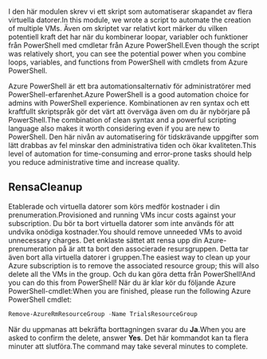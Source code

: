<span data-ttu-id="3d9d8-101">I den här modulen skrev vi ett skript som automatiserar skapandet av flera virtuella datorer.</span><span class="sxs-lookup"><span data-stu-id="3d9d8-101">In this module, we wrote a script to automate the creation of multiple VMs.</span></span> <span data-ttu-id="3d9d8-102">Även om skriptet var relativt kort märker du vilken potentiell kraft det har när du kombinerar loopar, variabler och funktioner från PowerShell med cmdletar från Azure PowerShell.</span><span class="sxs-lookup"><span data-stu-id="3d9d8-102">Even though the script was relatively short, you can see the potential power when you combine loops, variables, and functions from PowerShell with cmdlets from Azure PowerShell.</span></span>

<span data-ttu-id="3d9d8-103">Azure PowerShell är ett bra automationsalternativ för administratörer med PowerShell-erfarenhet.</span><span class="sxs-lookup"><span data-stu-id="3d9d8-103">Azure PowerShell is a good automation choice for admins with PowerShell experience.</span></span> <span data-ttu-id="3d9d8-104">Kombinationen av ren syntax och ett kraftfullt skriptspråk gör det värt att överväga även om du är nybörjare på PowerShell.</span><span class="sxs-lookup"><span data-stu-id="3d9d8-104">The combination of clean syntax and a powerful scripting language also makes it worth considering even if you are new to PowerShell.</span></span> <span data-ttu-id="3d9d8-105">Den här nivån av automatisering för tidskrävande uppgifter som lätt drabbas av fel minskar den administrativa tiden och ökar kvaliteten.</span><span class="sxs-lookup"><span data-stu-id="3d9d8-105">This level of automation for time-consuming and error-prone tasks should help you reduce administrative time and increase quality.</span></span>

## <a name="cleanup"></a><span data-ttu-id="3d9d8-106">Rensa</span><span class="sxs-lookup"><span data-stu-id="3d9d8-106">Cleanup</span></span>
<span data-ttu-id="3d9d8-107">Etablerade och virtuella datorer som körs medför kostnader i din prenumeration.</span><span class="sxs-lookup"><span data-stu-id="3d9d8-107">Provisioned and running VMs incur costs against your subscription.</span></span> <span data-ttu-id="3d9d8-108">Du bör ta bort virtuella datorer som inte används för att undvika onödiga kostnader.</span><span class="sxs-lookup"><span data-stu-id="3d9d8-108">You should remove unneeded VMs to avoid unnecessary charges.</span></span> <span data-ttu-id="3d9d8-109">Det enklaste sättet att rensa upp din Azure-prenumeration på är att ta bort den associerade resursgruppen. Detta tar även bort alla virtuella datorer i gruppen.</span><span class="sxs-lookup"><span data-stu-id="3d9d8-109">The easiest way to clean up your Azure subscription is to remove the associated resource group; this will also delete all the VMs in the group.</span></span> <span data-ttu-id="3d9d8-110">Och du kan göra detta från PowerShell!</span><span class="sxs-lookup"><span data-stu-id="3d9d8-110">And you can do this from PowerShell!</span></span> <span data-ttu-id="3d9d8-111">När du är klar kör du följande Azure PowerShell-cmdlet:</span><span class="sxs-lookup"><span data-stu-id="3d9d8-111">When you are finished, please run the following Azure PowerShell cmdlet:</span></span>

```powershell
Remove-AzureRmResourceGroup -Name TrialsResourceGroup
```

<span data-ttu-id="3d9d8-112">När du uppmanas att bekräfta borttagningen svarar du **Ja**.</span><span class="sxs-lookup"><span data-stu-id="3d9d8-112">When you are asked to confirm the delete, answer **Yes**.</span></span> <span data-ttu-id="3d9d8-113">Det här kommandot kan ta flera minuter att slutföra.</span><span class="sxs-lookup"><span data-stu-id="3d9d8-113">The command may take several minutes to complete.</span></span>